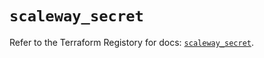 # `scaleway_secret`

Refer to the Terraform Registory for docs: [`scaleway_secret`](https://registry.terraform.io/providers/scaleway/scaleway/2.22.0/docs/resources/secret).
